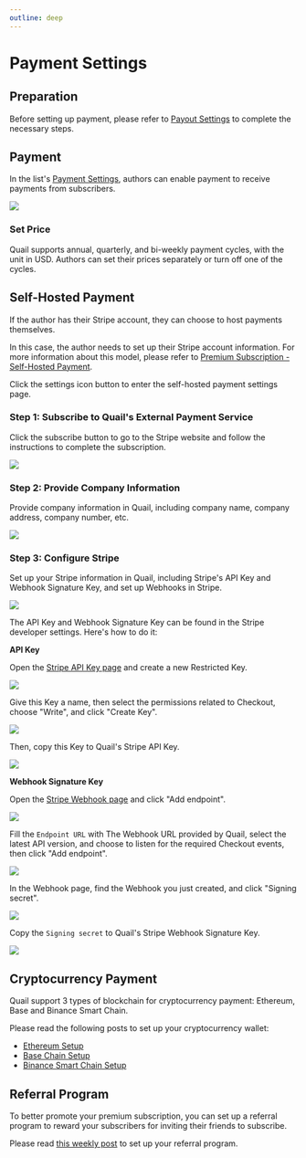 ```yaml
---
outline: deep
---
```


# Payment Settings

## Preparation

Before setting up payment, please refer to [Payout Settings](./payout-settings.md) to complete the necessary steps.

## Payment

In the list's [Payment Settings](https://quail.ink/dashboard/lists/@current/settings/payment), authors can enable payment to receive payments from subscribers.

![](/images/screenshots/payment-settings-01.webp)

### Set Price

Quail supports annual, quarterly, and bi-weekly payment cycles, with the unit in USD. Authors can set their prices separately or turn off one of the cycles.

## Self-Hosted Payment

If the author has their Stripe account, they can choose to host payments themselves.

In this case, the author needs to set up their Stripe account information. For more information about this model, please refer to [Premium Subscription - Self-Hosted Payment](./premium.md).

Click the settings icon button to enter the self-hosted payment settings page.

### Step 1: Subscribe to Quail's External Payment Service

Click the subscribe button to go to the Stripe website and follow the instructions to complete the subscription.

![](/images/screenshots/payment-settings-02.webp)

### Step 2: Provide Company Information

Provide company information in Quail, including company name, company address, company number, etc.

![](/images/screenshots/payment-settings-03.webp)

### Step 3: Configure Stripe

Set up your Stripe information in Quail, including Stripe's API Key and Webhook Signature Key, and set up Webhooks in Stripe.

![](/images/screenshots/payment-settings-04.webp)

The API Key and Webhook Signature Key can be found in the Stripe developer settings. Here's how to do it:

**API Key**

Open the [Stripe API Key page](https://dashboard.stripe.com/apikeys) and create a new Restricted Key.

![](/images/screenshots/create-stripe-api-key-01.webp)

Give this Key a name, then select the permissions related to Checkout, choose "Write", and click "Create Key".

![](/images/screenshots/create-stripe-api-key-02.webp)

Then, copy this Key to Quail's Stripe API Key.

![](/images/screenshots/create-stripe-api-key-03.webp)

**Webhook Signature Key**

Open the [Stripe Webhook page](https://dashboard.stripe.com/webhooks) and click "Add endpoint".

![](/images/screenshots/create-stripe-webhook-01.webp)

Fill the `Endpoint URL` with The Webhook URL provided by Quail, select the latest API version, and choose to listen for the required Checkout events, then click "Add endpoint".

![](/images/screenshots/create-stripe-webhook-02.webp)

In the Webhook page, find the Webhook you just created, and click "Signing secret".

![](/images/screenshots/create-stripe-webhook-03.webp)

Copy the `Signing secret` to Quail's Stripe Webhook Signature Key.

![](/images/screenshots/create-stripe-webhook-04.webp)

## Cryptocurrency Payment

Quail support 3 types of blockchain for cryptocurrency payment: Ethereum, Base and Binance Smart Chain.

Please read the following posts to set up your cryptocurrency wallet:

- [Ethereum Setup](https://quail.ink/blog/p/how-to-enable-eth-blockchain-payment-with-your-newsletter-by-quail)
- [Base Chain Setup](https://quail.ink/blog/p/how-to-enable-base-blockchain-payment-with-your-newsletter-by-quail)
- [Binance Smart Chain Setup](https://quail.ink/blog/p/how-to-empower-your-newsletter-with-bsc-blockchain-payments)

## Referral Program

To better promote your premium subscription, you can set up a referral program to reward your subscribers for inviting their friends to subscribe.

Please read [this weekly post](https://quail.ink/blog/p/quail-weekly-40) to set up your referral program.
